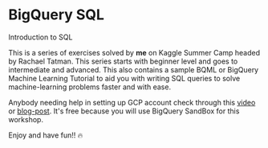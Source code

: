# BigQuery SQL
Introduction to SQL

This is a series of exercises solved by **me** on Kaggle Summer Camp headed by Rachael Tatman. This series starts with beginner level and goes to intermediate and advanced. This also contains a sample BQML or BigQuery Machine Learning Tutorial to aid you with writing SQL queries to solve machine-learning problems faster and with ease.

Anybody needing help in setting up GCP account check through this [video](https://www.youtube.com/watch?v=_YYqfS7rLUo&utm_medium=email&utm_source=intercom&utm_campaign=sql-summer-camp) or [blog-post](http://blog.kaggle.com/2019/06/24/kaggle-kernels-notebooks-now-offers-bigquery/?utm_medium=email&utm_source=intercom&utm_campaign=sql-summer-camp).
It's free because you will use BigQuery SandBox for this workshop.

Enjoy and have fun!! :fire:


